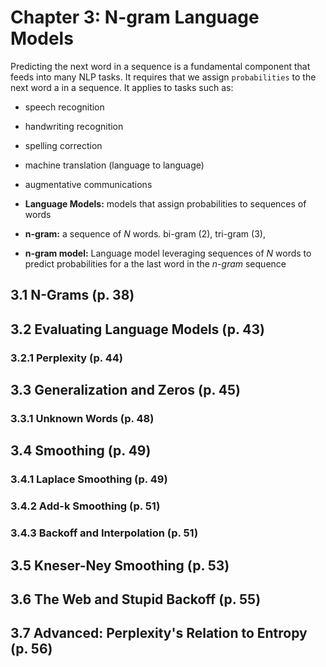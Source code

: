 # Chapter 3: N-gram Language Models

Predicting the next word in a sequence is a fundamental component that feeds into many NLP tasks.  It requires that we assign `probabilities` to the next word a in a sequence.  It applies to tasks such as:

- speech recognition
- handwriting recognition
- spelling correction
- machine translation (language to language)
- augmentative communications

- **Language Models:** models that assign probabilities to sequences of words

- **n-gram:** a sequence of _N_ words. bi-gram (2), tri-gram (3), 

- **n-gram model:** Language model leveraging sequences of _N_ words to predict probabilities for a the last word in the _n-gram_ sequence 

## 3.1 N-Grams (p. 38)

## 3.2 Evaluating Language Models (p. 43)

### 3.2.1 Perplexity (p. 44)

## 3.3 Generalization and Zeros (p. 45)

### 3.3.1 Unknown Words (p. 48)

## 3.4 Smoothing (p. 49)

### 3.4.1 Laplace Smoothing (p. 49)

### 3.4.2 Add-k Smoothing (p. 51)

### 3.4.3 Backoff and Interpolation  (p. 51)

## 3.5 Kneser-Ney Smoothing (p. 53)

## 3.6 The Web and Stupid Backoff (p. 55)

## 3.7 Advanced: Perplexity's Relation to Entropy (p. 56)